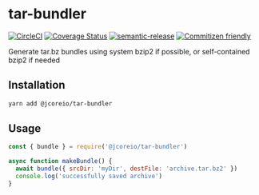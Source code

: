 # tar-bundler

[![CircleCI](https://circleci.com/gh/jcoreio/tar-bundler.svg?style=svg)](https://circleci.com/gh/jcoreio/tar-bundler)
[![Coverage Status](https://codecov.io/gh/jcoreio/tar-bundler/branch/master/graph/badge.svg)](https://codecov.io/gh/jcoreio/tar-bundler)
[![semantic-release](https://img.shields.io/badge/%20%20%F0%9F%93%A6%F0%9F%9A%80-semantic--release-e10079.svg)](https://github.com/semantic-release/semantic-release)
[![Commitizen friendly](https://img.shields.io/badge/commitizen-friendly-brightgreen.svg)](http://commitizen.github.io/cz-cli/)

Generate tar.bz bundles using system bzip2 if possible, or self-contained bzip2 if needed

## Installation

```sh
yarn add @jcoreio/tar-bundler
```

## Usage

```js
const { bundle } = require('@jcoreio/tar-bundler')

async function makeBundle() {
  await bundle({ srcDir: 'myDir', destFile: 'archive.tar.bz2' })
  console.log('successfully saved archive')
}
```
